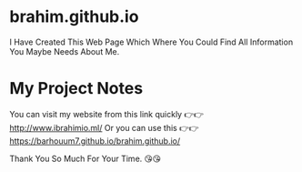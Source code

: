 # brahim.github.io
I Have Created This Web Page Which Where You Could Find All Information You Maybe Needs About Me.
# My Project Notes
You can visit my website from this link quickly 👉👉
http://www.ibrahimio.ml/
Or you can use this 👉👉  https://barhouum7.github.io/brahim.github.io/

Thank You So Much For Your Time. 😘😘
